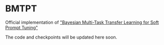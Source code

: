 # BMTPT
Official implementation of ["Bayesian Multi-Task Transfer Learning for Soft Prompt Tuning"](https://aclanthology.org/2023.findings-emnlp.329/)

The code and checkpoints will be updated here soon.
